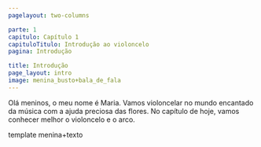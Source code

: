 ```yaml
---
pagelayout: two-columns

parte: 1
capitulo: Capítulo 1
capituloTitulo: Introdução ao violoncelo
pagina: Introdução

title: Introdução
page_layout: intro
image: menina_busto+bala_de_fala
---
```


Olá meninos, o meu nome é Maria. Vamos violoncelar no mundo encantado da música com a ajuda preciosa das flores. No capítulo de hoje, vamos conhecer melhor o violoncelo e o arco.

template menina+texto
